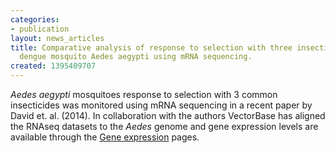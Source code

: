```yaml
---
categories:
- publication
layout: news_articles
title: Comparative analysis of response to selection with three insecticides in the
  dengue mosquito Aedes aegypti using mRNA sequencing.
created: 1395409707
---
```

<em>Aedes aegypti</em> mosquitoes response to selection with 3 common insecticides was monitored using mRNA sequencing in a recent paper by David et. al. (2014). In collaboration with the authors VectorBase has aligned the RNAseq datasets to the <em>Aedes</em> genome and gene expression levels are available through the <a href="http://funcgen.vectorbase.org/expression-browser/next-gen">Gene expression</a> pages.
